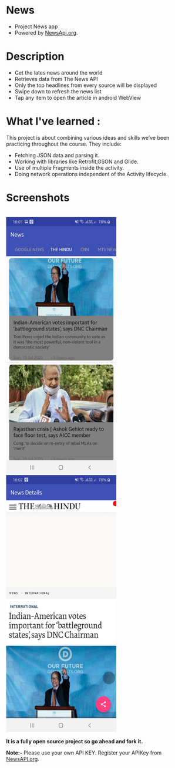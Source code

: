 # News
- Project News app
- Powered by [NewsApi.org](https://newsapi.org/).

# Description
- Get the lates news around the world 
- Retrieves data from The News API
- Only the top headlines from every source will be displayed
- Swipe down to refresh the news list
- Tap any item to open the article in android WebView

# What I've learned :
This project is about combining various ideas and skills we’ve been practicing throughout the course. They include:

- Fetching JSON data and parsing it.
- Working with libraries like Retrofit,GSON and Glide.
- Use of multiple Fragments inside the activity.
- Doing network operations independent of the Activity lifecycle.

# Screenshots
<br>  <img src="https://github.com/AnandSidd/News-master/blob/master/Screenshot_20200719-180138_News.jpg" height=700 width=300>
 <img src="https://github.com/AnandSidd/News-master/blob/master/Screenshot_20200719-180202_News.jpg" height=700 width=300></br>

**It is a fully open source project so go ahead and fork it.**

**Note:-** Please use your own API KEY. Register your APIKey from [NewsAPI.org](https://newsapi.org).
